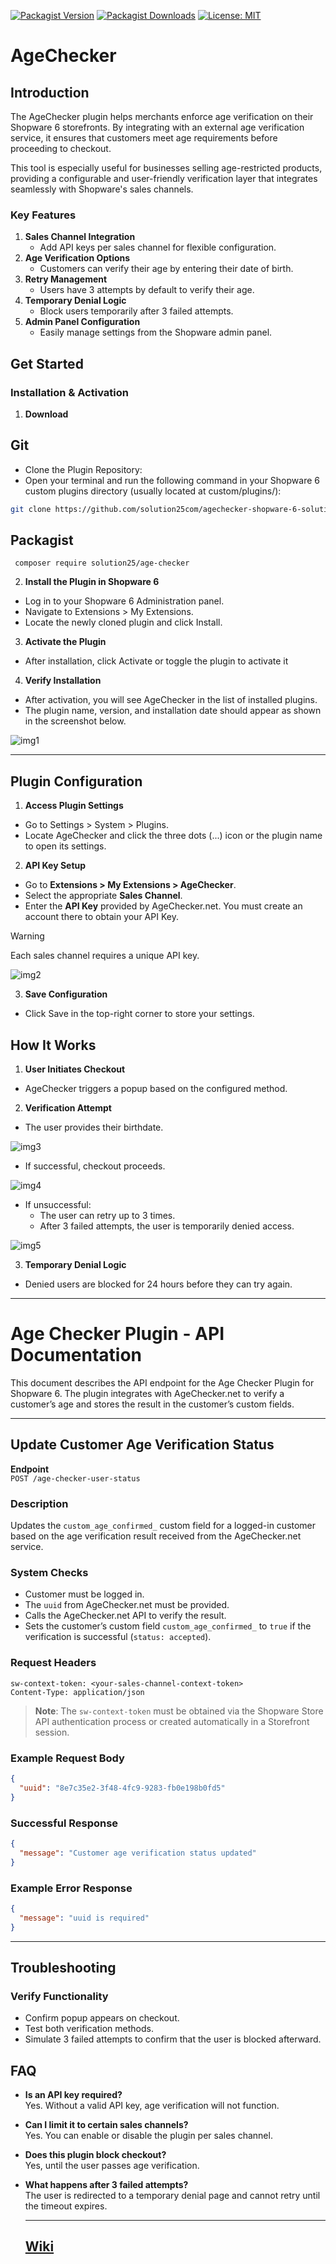 [![Packagist Version](https://img.shields.io/packagist/v/solution25/age-checker.svg)](https://packagist.org/packages/solution25/age-checker)
[![Packagist Downloads](https://img.shields.io/packagist/dt/solution25/age-checker.svg)](https://packagist.org/packages/solution25/age-checker)
[![License: MIT](https://img.shields.io/badge/license-MIT-green.svg)](https://github.com/solution25com/agechecker-shopware-6-solution25/blob/main/LICENSE.md)

# AgeChecker
 
## Introduction
 
The AgeChecker plugin helps merchants enforce age verification on their Shopware 6 storefronts. By integrating with an external age verification service, it ensures that customers meet age requirements before proceeding to checkout.
 
This tool is especially useful for businesses selling age-restricted products, providing a configurable and user-friendly verification layer that integrates seamlessly with Shopware's sales channels.
 
### Key Features
 
1. **Sales Channel Integration**
   - Add API keys per sales channel for flexible configuration.
2. **Age Verification Options**
   - Customers can verify their age by entering their date of birth.
3. **Retry Management**
   - Users have 3 attempts by default to verify their age.
4. **Temporary Denial Logic**
   - Block users temporarily after 3 failed attempts.
5. **Admin Panel Configuration**
   - Easily manage settings from the Shopware admin panel.
 
## Get Started
### Installation & Activation
1. **Download**
## Git
- Clone the Plugin Repository:
- Open your terminal and run the following command in your Shopware 6 custom plugins directory (usually located at custom/plugins/):
```bash
git clone https://github.com/solution25com/agechecker-shopware-6-solution25.git
```

## Packagist
 ```
  composer require solution25/age-checker
  ```
  
 
2. **Install the Plugin in Shopware 6**
- Log in to your Shopware 6 Administration panel.
- Navigate to Extensions > My Extensions.
- Locate the newly cloned plugin and click Install.
3. **Activate the Plugin**
- After installation, click Activate or toggle the plugin to activate it
4. **Verify Installation**
- After activation, you will see AgeChecker in the list of installed plugins.
- The plugin name, version, and installation date should appear as shown in the screenshot below.
 
![img1](https://github.com/user-attachments/assets/719ab524-7636-45b9-966a-66670f356c47)

 
---
 
 
## Plugin Configuration
 
1. **Access Plugin Settings**
- Go to Settings > System > Plugins.
- Locate AgeChecker and click the three dots (...) icon or the plugin name to open its settings.
 
2. **API Key Setup**
 
- Go to **Extensions > My Extensions > AgeChecker**.
- Select the appropriate **Sales Channel**.
- Enter the **API Key** provided by AgeChecker.net. You must create an account there to obtain your API Key.
 
 > [!WARNING]
 > Each sales channel requires a unique API key.
 
![img2](https://github.com/user-attachments/assets/01e9a268-1dae-4eea-b6dd-db453b959765)

3. **Save Configuration**
- Click Save in the top-right corner to store your settings.
 
## How It Works
 
1. **User Initiates Checkout**
 
- AgeChecker triggers a popup based on the configured method.
 
2. **Verification Attempt**
 
- The user provides their birthdate.
 
![img3](https://github.com/user-attachments/assets/cfc8b2aa-edb9-4d43-996b-e395f9223d11)
 
  
- If successful, checkout proceeds.
 
![img4](https://github.com/user-attachments/assets/3f110c91-8364-4093-a441-deab0a3385d5)

  
- If unsuccessful:
  - The user can retry up to 3 times.
  - After 3 failed attempts, the user is temporarily denied access.
 
![img5](https://github.com/user-attachments/assets/a43fda8d-86b8-40f8-9314-707e8c6b7c9c)

 

3. **Temporary Denial Logic**
- Denied users are blocked for 24 hours before they can try again.
 
---

# Age Checker Plugin - API Documentation
 
This document describes the API endpoint for the Age Checker Plugin for Shopware 6. The plugin integrates with AgeChecker.net to verify a customer’s age and stores the result in the customer’s custom fields.
 
---
 
## Update Customer Age Verification Status
 
**Endpoint**  
`POST /age-checker-user-status`
 
### Description
 
Updates the `custom_age_confirmed_` custom field for a logged-in customer based on the age verification result received from the AgeChecker.net service.
 
### System Checks
 
- Customer must be logged in.
- The `uuid` from AgeChecker.net must be provided.
- Calls the AgeChecker.net API to verify the result.
- Sets the customer’s custom field `custom_age_confirmed_` to `true` if the verification is successful (`status: accepted`).
 
### Request Headers
 
```
sw-context-token: <your-sales-channel-context-token>
Content-Type: application/json
```
 
> **Note**: The `sw-context-token` must be obtained via the Shopware Store API authentication process or created automatically in a Storefront session.
 
### Example Request Body
 
```json
{
  "uuid": "8e7c35e2-3f48-4fc9-9283-fb0e198b0fd5"
}
```
 
### Successful Response
 
```json
{
  "message": "Customer age verification status updated"
}
```
 
### Example Error Response
 
```json
{
  "message": "uuid is required"
}
```

 
 ---
 
## Troubleshooting
 
### Verify Functionality
 
- Confirm popup appears on checkout.
- Test both verification methods.
- Simulate 3 failed attempts to confirm that the user is blocked afterward.
 
 
## FAQ
 
- **Is an API key required?**  
  Yes. Without a valid API key, age verification will not function.
 
- **Can I limit it to certain sales channels?**  
  Yes. You can enable or disable the plugin per sales channel.
 
- **Does this plugin block checkout?**  
  Yes, until the user passes age verification.
 
- **What happens after 3 failed attempts?**  
  The user is redirected to a temporary denial page and cannot retry until the timeout expires.

  ---

  ## [Wiki](https://github.com/solution25com/agechecker-shopware-6-solution25/wiki)
